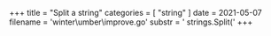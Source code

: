 +++
title = "Split a string"
categories = [ "string" ]
date = 2021-05-07
filename = 'winter\umber\improve.go'
substr = ' strings.Split('
+++
